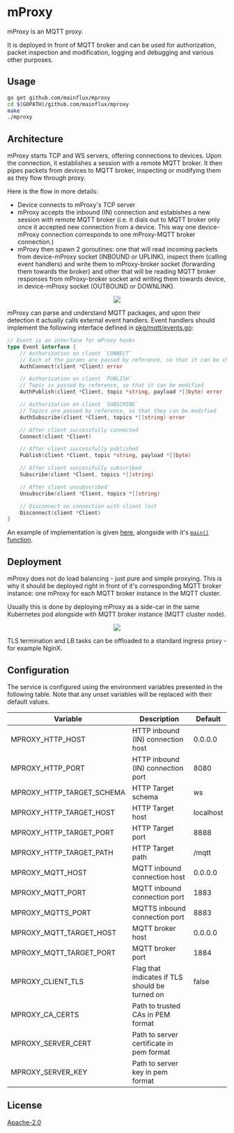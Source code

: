 # mProxy
mProxy is an MQTT proxy.

It is deployed in front of MQTT broker and can be used for authorization, packet inspection and modification,
logging and debugging and various other purposes.

## Usage
```bash
go get github.com/mainflux/mproxy
cd $(GOPATH)/github.com/mainflux/mproxy
make
./mproxy
```

## Architecture
mProxy starts TCP and WS servers, offering connections to devices. Upon the connection, it establishes a session with a remote MQTT broker.
It then pipes packets from devices to MQTT broker, inspecting or modifying them as they flow through proxy.

Here is the flow in more details:
- Device connects to mProxy's TCP server
- mProxy accepts the inbound (IN) connection and estabishes a new session with remote MQTT broker
(i.e. it dials out to MQTT broker only once it accepted new connection from a device.
This way one device-mProxy connection corresponds to one mProxy-MQTT broker connection.)
- mProxy then spawn 2 goroutines: one that will read incoming packets from device-mProxy socket (INBOUND or UPLINK),
inspect them (calling event handlers) and write them to mProxy-broker socket (forwarding them towards the broker)
and other that will be reading MQTT broker responses from mProxy-broker socket and writing them towards device,
in device-mProxy socket (OUTBOUND or DOWNLINK).

<p align="center"><img src="docs/img/mproxy.png"></p>

mProxy can parse and understand MQTT packages, and upon their detection it actually calls external event handlers.
Event handlers should implement the following interface defined in [pkg/mqtt/events.go](pkg/mqtt/events.go):

```go
// Event is an interface for mProxy hooks
type Event interface {
	// Authorization on client `CONNECT`
	// Each of the params are passed by reference, so that it can be changed
	AuthConnect(client *Client) error

	// Authorization on client `PUBLISH`
	// Topic is passed by reference, so that it can be modified
	AuthPublish(client *Client, topic *string, payload *[]byte) error

	// Authorization on client `SUBSCRIBE`
	// Topics are passed by reference, so that they can be modified
	AuthSubscribe(client *Client, topics *[]string) error

	// After client successfully connected
	Connect(client *Client)

	// After client successfully published
	Publish(client *Client, topic *string, payload *[]byte)

	// After client successfully subscribed
	Subscribe(client *Client, topics *[]string)

	// After client unsubscribed
	Unsubscribe(client *Client, topics *[]string)

	// Disconnect on connection with client lost
	Disconnect(client *Client)
}
```

An example of implementation is given [here](examples/simple/simple.go), alongside with it's [`main()` function](cmd/main.go).

## Deployment
mProxy does not do load balancing - just pure and simple proxying. This is why it should be deployed
right in front of it's corresponding MQTT broker instance: one mProxy for each MQTT broker instance in the MQTT cluster.

Usually this is done by deploying mProxy as a side-car in the same Kubernetes pod alongside with MQTT broker instance (MQTT cluster node).

<p align="center"><img src="docs/img/mproxy-cluster.png"></p>

TLS termination and LB tasks can be offloaded to a standard ingress proxy - for example NginX.

## Configuration

The service is configured using the environment variables presented in the following table. Note that any unset variables will be replaced with their default values.

| Variable                  | Description                                    | Default   |
|---------------------------|------------------------------------------------|-----------|
| MPROXY_HTTP_HOST          | HTTP inbound (IN) connection host              | 0.0.0.0   |
| MPROXY_HTTP_PORT          | HTTP inbound (IN) connection port              | 8080      |
| MPROXY_HTTP_TARGET_SCHEMA | HTTP Target schema                             | ws        |
| MPROXY_HTTP_TARGET_HOST   | HTTP Target host                               | localhost |
| MPROXY_HTTP_TARGET_PORT   | HTTP Target port                               | 8888      |
| MPROXY_HTTP_TARGET_PATH   | HTTP Target path                               | /mqtt     |
| MPROXY_MQTT_HOST          | MQTT inbound connection host                   | 0.0.0.0   |
| MPROXY_MQTT_PORT          | MQTT inbound connection port                   | 1883      |
| MPROXY_MQTTS_PORT         | MQTTS inbound connection port                  | 8883      |
| MPROXY_MQTT_TARGET_HOST   | MQTT broker host                               | 0.0.0.0   |
| MPROXY_MQTT_TARGET_PORT   | MQTT broker port                               | 1884      |
| MPROXY_CLIENT_TLS         | Flag that indicates if TLS should be turned on | false     |
| MPROXY_CA_CERTS           | Path to trusted CAs in PEM format              |           |
| MPROXY_SERVER_CERT        | Path to server certificate in pem format       |           |
| MPROXY_SERVER_KEY         | Path to server key in pem format               |           |

## License
[Apache-2.0](LICENSE)
